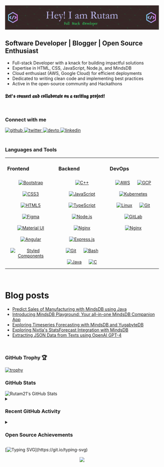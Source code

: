 ![Header](./assets/header.png)


## Software Developer | Blogger | Open Source Enthusiast

- Full-stack Developer with a knack for building impactful solutions
- Expertise in HTML, CSS, JavaScript, Node.js, and MindsDB
- Cloud enthusiast (AWS, Google Cloud) for efficient deployments
- Dedicated to writing clean code and implementing best practices
- Active in the open-source community and Hackathons
 
### 𝕷𝖊𝖙'𝖘 𝖈𝖔𝖓𝖓𝖊𝖈𝖙 𝖆𝖓𝖉 𝖈𝖔𝖑𝖑𝖆𝖇𝖔𝖗𝖆𝖙𝖊 𝖔𝖓 𝖆 𝖊𝖝𝖈𝖎𝖙𝖎𝖓𝖌 𝖕𝖗𝖔𝖏𝖊𝖈𝖙!

<br/>

### Connect with me

<div align="left">
<a href="https://github.com/Rutam21" target="_blank">
<img src=https://img.shields.io/badge/github-%2324292e.svg?&style=for-the-badge&logo=github&logoColor=white alt=github style="margin-bottom: 5px;" />
</a>
<a href="https://twitter.com/RutamHere" target="_blank">
<img src=https://img.shields.io/badge/twitter-%2300acee.svg?&style=for-the-badge&logo=twitter&logoColor=white alt=twitter style="margin-bottom: 5px;" />
</a>
<a href="https://dev.to/rutamhere" target="_blank">
<img src=https://img.shields.io/badge/dev.to-%2308090A.svg?&style=for-the-badge&logo=dev.to&logoColor=white alt=devto style="margin-bottom: 5px;" />
</a>
<a href="https://linkedin.com/in/rutam-prita-mishra" target="_blank">
<img src=https://img.shields.io/badge/linkedin-%231E77B5.svg?&style=for-the-badge&logo=linkedin&logoColor=white alt=linkedin style="margin-bottom: 5px;" />
</a>
</div>  
  

<br/> 

### Languages and Tools
 
<table><tr><td valign="top" width="33%">



### Frontend  
<div align="center">  
<a href="https://getbootstrap.com/docs/3.4/javascript/" target="_blank"><img style="margin: 10px" src="https://profilinator.rishav.dev/skills-assets/bootstrap-plain.svg" alt="Bootstrap" height="50" /></a>  
<a href="https://www.w3schools.com/css/" target="_blank"><img style="margin: 10px" src="https://profilinator.rishav.dev/skills-assets/css3-original-wordmark.svg" alt="CSS3" height="50" /></a>  
<a href="https://en.wikipedia.org/wiki/HTML5" target="_blank"><img style="margin: 10px" src="https://profilinator.rishav.dev/skills-assets/html5-original-wordmark.svg" alt="HTML5" height="50" /></a>  
<a href="https://www.figma.com/" target="_blank"><img style="margin: 10px" src="https://profilinator.rishav.dev/skills-assets/figma-icon.svg" alt="Figma" height="50" /></a>  
<a href="https://mui.com/" target="_blank"><img style="margin: 10px" src="https://profilinator.rishav.dev/skills-assets/mui.png" alt="Material UI" height="50" /></a>  
<a href="https://angular.io/" target="_blank"><img style="margin: 10px" src="https://profilinator.rishav.dev/skills-assets/angularjs-original.svg" alt="Angular" height="50" /></a>  
<a href="https://styled-components.com/" target="_blank"><img style="margin: 10px" src="https://profilinator.rishav.dev/skills-assets/styled-components.png" alt="Styled Components" height="50" /></a>  
</div>

</td><td valign="top" width="33%">



### Backend  
<div align="center">  
<a href="https://www.cplusplus.com/" target="_blank"><img style="margin: 10px" src="https://profilinator.rishav.dev/skills-assets/cplusplus-original.svg" alt="C++" height="50" /></a>  
<a href="https://www.javascript.com/" target="_blank"><img style="margin: 10px" src="https://profilinator.rishav.dev/skills-assets/javascript-original.svg" alt="JavaScript" height="50" /></a>  
<a href="https://www.typescriptlang.org/" target="_blank"><img style="margin: 10px" src="https://profilinator.rishav.dev/skills-assets/typescript-original.svg" alt="TypeScript" height="50" /></a>  
<a href="https://nodejs.org/" target="_blank"><img style="margin: 10px" src="https://profilinator.rishav.dev/skills-assets/nodejs-original-wordmark.svg" alt="Node.js" height="50" /></a>  
<a href="https://www.nginx.com/" target="_blank"><img style="margin: 10px" src="https://profilinator.rishav.dev/skills-assets/nginx-original.svg" alt="Nginx" height="50" /></a>  
<a href="https://expressjs.com/" target="_blank"><img style="margin: 10px" src="https://profilinator.rishav.dev/skills-assets/express-original-wordmark.svg" alt="Express.js" height="50" /></a>  
<a href="https://github.com/" target="_blank"><img style="margin: 10px" src="https://profilinator.rishav.dev/skills-assets/git-scm-icon.svg" alt="Git" height="50" /></a>  
<a href="https://www.gnu.org/software/bash/" target="_blank"><img style="margin: 10px" src="https://profilinator.rishav.dev/skills-assets/gnu_bash-icon.svg" alt="Bash" height="50" /></a>  
<a href="https://www.java.com/" target="_blank"><img style="margin: 10px" src="https://profilinator.rishav.dev/skills-assets/java-original-wordmark.svg" alt="Java" height="50" /></a>  
<a href="https://www.cprogramming.com/" target="_blank"><img style="margin: 10px" src="https://profilinator.rishav.dev/skills-assets/c-original.svg" alt="C" height="50" /></a>  
</div>

</td><td valign="top" width="33%">



### DevOps  
<div align="center">  
<a href="https://aws.amazon.com/" target="_blank"><img style="margin: 10px" src="https://profilinator.rishav.dev/skills-assets/amazonwebservices-original-wordmark.svg" alt="AWS" height="50" /></a>  
<a href="https://cloud.google.com/" target="_blank"><img style="margin: 10px" src="https://profilinator.rishav.dev/skills-assets/google_cloud-icon.svg" alt="GCP" height="50" /></a>  
<a href="https://kubernetes.io/" target="_blank"><img style="margin: 10px" src="https://profilinator.rishav.dev/skills-assets/kubernetes-icon.svg" alt="Kubernetes" height="50" /></a>  
<a href="https://www.linux.org/" target="_blank"><img style="margin: 10px" src="https://profilinator.rishav.dev/skills-assets/linux-original.svg" alt="Linux" height="50" /></a>  
<a href="https://github.com/" target="_blank"><img style="margin: 10px" src="https://profilinator.rishav.dev/skills-assets/git-scm-icon.svg" alt="Git" height="50" /></a>  
<a href="https://about.gitlab.com/" target="_blank"><img style="margin: 10px" src="https://profilinator.rishav.dev/skills-assets/gitlab.svg" alt="GitLab" height="50" /></a>  
<a href="https://www.nginx.com/" target="_blank"><img style="margin: 10px" src="https://profilinator.rishav.dev/skills-assets/nginx-original.svg" alt="Nginx" height="50" /></a>  
</div>

</td></tr></table>  

<br/>

# Blog posts
<!-- BLOG-POST-LIST:START -->
- [Predict Sales of Manufacturing with MindsDB using Java](https://dev.to/rutamhere/predict-sales-of-manufacturing-with-mindsdb-using-java-1j6b)
- [Introducing MindsDB Playground: Your all-in-one MindsDB Companion App](https://dev.to/rutamhere/introducing-mindsdb-playground-your-all-in-one-mindsdb-companion-app-1hgo)
- [Exploring Timeseries Forecasting with MindsDB and YugabyteDB](https://rpmwrites.hashnode.dev/exploring-timeseries-forecasting-with-mindsdb-and-yugabytedb)
- [Exploring Nixtla&#39;s StatsForecast Integration with MindsDB](https://rpmwrites.hashnode.dev/exploring-nixtlas-statsforecast-integration-with-mindsdb)
- [Extracting JSON Data from Texts using OpenAI GPT-4](https://rpmwrites.hashnode.dev/extracting-json-data-from-texts-using-openai-gpt-4)
<!-- BLOG-POST-LIST:END -->

<br />

### GitHub Trophy 🏆

[![trophy](https://github-profile-trophy.vercel.app/?username=Rutam21&theme=darkhub&column=-1)](https://github.com/Rutam21)

### GitHub Stats
<img width="450" alt="Rutam21's GitHub Stats" src="https://github-readme-stats.vercel.app/api?username=Rutam21&show_icons=true&theme=radical" />

<br />

<details>
<summary><h3>Recent GitHub Activity</h3></summary>

<!--START_SECTION:activity-->
1. 💪 Opened PR [#10](https://github.com/Rutam21/appwrite/pull/10) in [Rutam21/appwrite](https://github.com/Rutam21/appwrite)
2. 💪 Opened PR [#54](https://github.com/Rutam21/dynamic-localpv-provisioner/pull/54) in [Rutam21/dynamic-localpv-provisioner](https://github.com/Rutam21/dynamic-localpv-provisioner)
<!--END_SECTION:activity-->
</details>

<details>
<summary><h3>Open Source Achievements</h3></summary>

<a href="https://novu.co/contributors/Rutam21/"><img src="https://contributors.novu.co/profiles/Rutam21-small.jpg" height="200" width="500" alt="" /></a>

[![@rutamhere's Holopin board](https://holopin.io/api/user/board?user=rutamhere)](https://holopin.io/@rutamhere)
</details>

[![Typing SVG](https://readme-typing-svg.demolab.com?font=Monotype+Corsiva&weight=900&size=100&pause=1000&color=F7F7F7FF&background=4C72FFFF&center=true&vCenter=true&width=1500&height=125&lines=Thanks+for+visiting+my+profile.;See+you+soon!;)](https://git.io/typing-svg)

<div align="center">
<img src="https://komarev.com/ghpvc/?username=Rutam21&&style=flat-square" align="center" />
</div>  


<br/> 
